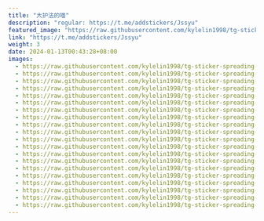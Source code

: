 ```yaml
---
title: "大护法的喵"
description: "regular: https://t.me/addstickers/Jssyu"
featured_image: "https://raw.githubusercontent.com/kylelin1998/tg-sticker-spreading-worldwide-images/main/img/f6c9ec55-cb9b-406c-bb24-35f2fc9e17b3.jpg"
link: "https://t.me/addstickers/Jssyu"
weight: 3
date: 2024-01-13T00:43:28+08:00
images:
  - https://raw.githubusercontent.com/kylelin1998/tg-sticker-spreading-worldwide-images/main/img/f6c9ec55-cb9b-406c-bb24-35f2fc9e17b3.jpg
  - https://raw.githubusercontent.com/kylelin1998/tg-sticker-spreading-worldwide-images/main/img/5b0da22c-1d91-4a8b-b050-a51ba03f1732.jpg
  - https://raw.githubusercontent.com/kylelin1998/tg-sticker-spreading-worldwide-images/main/img/2e81d7ec-dc1b-4e0d-9381-a156206b6014.jpg
  - https://raw.githubusercontent.com/kylelin1998/tg-sticker-spreading-worldwide-images/main/img/ca2c663f-e9fc-4aaf-8e87-386ade6fd58d.jpg
  - https://raw.githubusercontent.com/kylelin1998/tg-sticker-spreading-worldwide-images/main/img/a61d822b-8f26-408e-90d1-05c69d2dc31f.jpg
  - https://raw.githubusercontent.com/kylelin1998/tg-sticker-spreading-worldwide-images/main/img/8bc48b00-244a-479a-9c34-db53f15c8911.jpg
  - https://raw.githubusercontent.com/kylelin1998/tg-sticker-spreading-worldwide-images/main/img/ab915f2c-85b3-4457-b3dd-795b76384ee6.jpg
  - https://raw.githubusercontent.com/kylelin1998/tg-sticker-spreading-worldwide-images/main/img/ffd6d18b-5f30-4ae1-aaae-3675e22ff9af.jpg
  - https://raw.githubusercontent.com/kylelin1998/tg-sticker-spreading-worldwide-images/main/img/a76ceaff-fa50-4d3f-9bf0-85d09c737fa0.jpg
  - https://raw.githubusercontent.com/kylelin1998/tg-sticker-spreading-worldwide-images/main/img/c4e226cf-adfb-4e3c-bb28-8eb4d22e26ac.jpg
  - https://raw.githubusercontent.com/kylelin1998/tg-sticker-spreading-worldwide-images/main/img/1125e325-9c62-455c-9b36-9d5f67db25d6.jpg
  - https://raw.githubusercontent.com/kylelin1998/tg-sticker-spreading-worldwide-images/main/img/a21a62bb-096b-46b6-a718-3281e68f5b21.jpg
  - https://raw.githubusercontent.com/kylelin1998/tg-sticker-spreading-worldwide-images/main/img/66d075f5-9a42-449e-b629-a33c36eee1a8.jpg
  - https://raw.githubusercontent.com/kylelin1998/tg-sticker-spreading-worldwide-images/main/img/e51251c2-edf5-45c0-9f23-983f4f94b1a5.jpg
  - https://raw.githubusercontent.com/kylelin1998/tg-sticker-spreading-worldwide-images/main/img/ca496660-b7aa-4e2e-a708-776fcb122019.jpg
  - https://raw.githubusercontent.com/kylelin1998/tg-sticker-spreading-worldwide-images/main/img/44441fa1-95bf-44da-a504-5735f0bfde95.jpg
  - https://raw.githubusercontent.com/kylelin1998/tg-sticker-spreading-worldwide-images/main/img/c1504bd2-9897-4b48-9ec2-0f2b275e7b61.jpg
  - https://raw.githubusercontent.com/kylelin1998/tg-sticker-spreading-worldwide-images/main/img/8b8fab2e-4f85-4319-8823-2f0bc9707b97.jpg
  - https://raw.githubusercontent.com/kylelin1998/tg-sticker-spreading-worldwide-images/main/img/af5b77c0-f5a1-4f6f-811c-6be1306c4c0e.jpg
  - https://raw.githubusercontent.com/kylelin1998/tg-sticker-spreading-worldwide-images/main/img/3880806e-ae84-4f2a-a13a-d41dce1bdbb3.jpg
---
```

